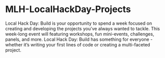 # MLH-LocalHackDay-Projects
Local Hack Day: Build is your opportunity to spend a week focused on creating and developing the projects you’ve always wanted to tackle. This week-long event will featuring workshops, fun mini-events, challenges, panels, and more. Local Hack Day: Build has something for everyone - whether it’s writing your first lines of code or creating a multi-faceted project.
